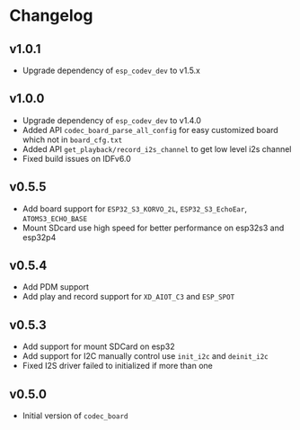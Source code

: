 # Changelog

## v1.0.1

- Upgrade dependency of `esp_codev_dev` to v1.5.x

## v1.0.0

- Upgrade dependency of `esp_codev_dev` to v1.4.0
- Added API `codec_board_parse_all_config` for easy customized board which not in `board_cfg.txt`
- Added API `get_playback/record_i2s_channel` to get low level i2s channel
- Fixed build issues on IDFv6.0

## v0.5.5

- Add board support for `ESP32_S3_KORVO_2L`, `ESP32_S3_EchoEar`, `ATOMS3_ECHO_BASE`
- Mount SDcard use high speed for better performance on esp32s3 and esp32p4

## v0.5.4

- Add PDM support
- Add play and record support for `XD_AIOT_C3` and `ESP_SPOT`

## v0.5.3

- Add support for mount SDCard on esp32
- Add support for I2C manually control use `init_i2c` and `deinit_i2c`
- Fixed I2S driver failed to initialized if more than one

## v0.5.0

- Initial version of `codec_board`

